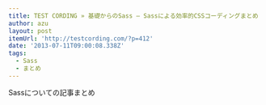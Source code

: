 ```yaml
---
title: TEST CORDING » 基礎からのSass – Sassによる効率的CSSコーディングまとめ
author: azu
layout: post
itemUrl: 'http://testcording.com/?p=412'
date: '2013-07-11T09:00:08.338Z'
tags:
  - Sass
  - まとめ
---
```

Sassについての記事まとめ
